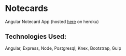# Notecards
Angular Notecard App (hosted [here](http://notecards-garan.herokuapp.com/) on heroku)


## Technologies Used:
Angular,
Express,
Node,
Postgresql,
Knex,
Bootstrap,
Gulp
